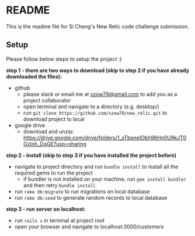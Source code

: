 # README

This is the readme file for Si Cheng's New Relic code challenge submission.

## Setup

Please follow below steps to setup the project :)

**step 1 - there are two ways to download (skip to step 2 if you have already downloaded the files):**


* github
  * please slack or email me at szow79@gmail.com to add you as a project collaborator
  * open terminal and navigate to a directory (e.g. desktop/)
  * run `git clone https://github.com/szow79/new_relic.git` to download project to local
* google drive
  * download and unzip: https://drive.google.com/drive/folders/1_sTbpnelObh96Hn0U9kJT0Gzlnh_DqGE?usp=sharing

**step 2 - install (skip to step 3 if you have installed the project before)**
* navigate to project directory and run `bundle install` to install all the required gems to run the project
    * if bundler is not installed on your machine, run `gem install bundler` and then retry `bundle install`
* run `rake db:migrate` to run migrations on local database
* run `rake db:seed` to generate random records to local database

**step 3 - run server on localhost:**
* run `rails s` in terminal at project root
* open your browser and navigate to localhost:3000/customers
